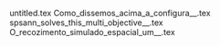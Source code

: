 untitled.tex
Como_dissemos_acima_a_configura__.tex
spsann_solves_this_multi_objective__.tex
O_recozimento_simulado_espacial_um__.tex